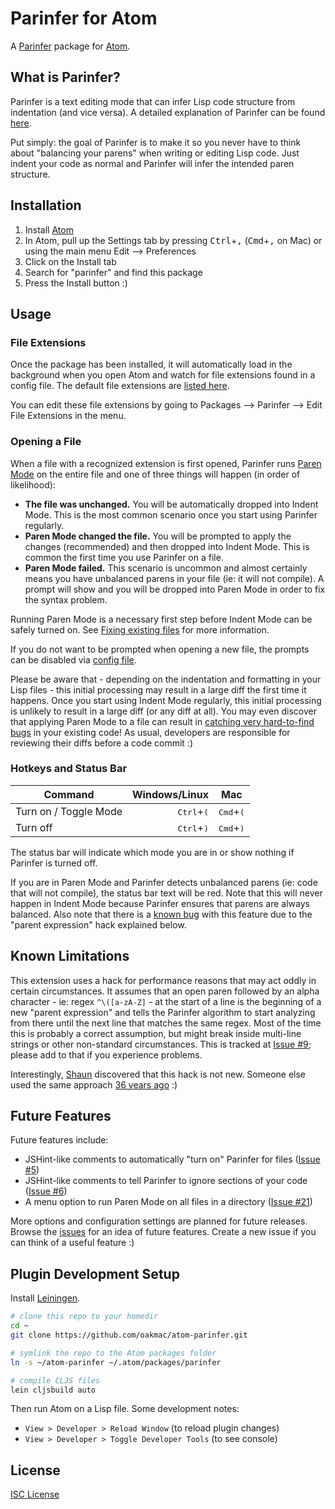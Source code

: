 # Parinfer for Atom

A [Parinfer] package for [Atom].

## What is Parinfer?

Parinfer is a text editing mode that can infer Lisp code structure from
indentation (and vice versa). A detailed explanation of Parinfer can be found
[here].

Put simply: the goal of Parinfer is to make it so you never have to think about
"balancing your parens" when writing or editing Lisp code. Just indent your code
as normal and Parinfer will infer the intended paren structure.

## Installation

1. Install [Atom]
1. In Atom, pull up the Settings tab by pressing <kbd>Ctrl</kbd>+<kbd>,</kbd>
   (<kbd>Cmd</kbd>+<kbd>,</kbd> on Mac) or using the main menu Edit -->
   Preferences
1. Click on the Install tab
1. Search for "parinfer" and find this package
1. Press the Install button :)

## Usage

### File Extensions

Once the package has been installed, it will automatically load in the
background when you open Atom and watch for file extensions found in a config
file. The default file extensions are [listed here].

You can edit these file extensions by going to Packages --> Parinfer --> Edit
File Extensions in the menu.

### Opening a File

When a file with a recognized extension is first opened, Parinfer runs [Paren
Mode] on the entire file and one of three things will happen (in order of
likelihood):

* **The file was unchanged.** You will be automatically dropped into Indent
  Mode. This is the most common scenario once you start using Parinfer
  regularly.
* **Paren Mode changed the file.** You will be prompted to apply the changes
  (recommended) and then dropped into Indent Mode. This is common the first time
  you use Parinfer on a file.
* **Paren Mode failed.** This scenario is uncommon and almost certainly means
  you have unbalanced parens in your file (ie: it will not compile). A prompt
  will show and you will be dropped into Paren Mode in order to fix the syntax
  problem.

Running Paren Mode is a necessary first step before Indent Mode can be safely
turned on. See [Fixing existing files] for more information.

If you do not want to be prompted when opening a new file, the prompts can be
disabled via [config file].

Please be aware that - depending on the indentation and formatting in your Lisp
files - this initial processing may result in a large diff the first time it
happens. Once you start using Indent Mode regularly, this initial processing is
unlikely to result in a large diff (or any diff at all). You may even discover
that applying Paren Mode to a file can result in [catching very hard-to-find
bugs] in your existing code! As usual, developers are responsible for reviewing
their diffs before a code commit :)

### Hotkeys and Status Bar

|  Command              | Windows/Linux                | Mac                         |
|-----------------------|-----------------------------:|-----------------------------|
| Turn on / Toggle Mode | <kbd>Ctrl</kbd>+<kbd>(</kbd> | <kbd>Cmd</kbd>+<kbd>(</kbd> |
| Turn off              | <kbd>Ctrl</kbd>+<kbd>)</kbd> | <kbd>Cmd</kbd>+<kbd>)</kbd> |

The status bar will indicate which mode you are in or show nothing if Parinfer
is turned off.

If you are in Paren Mode and Parinfer detects unbalanced parens (ie: code that
will not compile), the status bar text will be red. Note that this will never
happen in Indent Mode because Parinfer ensures that parens are always balanced.
Also note that there is a [known bug] with this feature due to the "parent
expression" hack explained below.

## Known Limitations

This extension uses a hack for performance reasons that may act oddly in certain
circumstances. It assumes that an open paren followed by an alpha character -
ie: regex `^\([a-zA-Z]` - at the start of a line is the beginning of a new
"parent expression" and tells the Parinfer algorithm to start analyzing from
there until the next line that matches the same regex. Most of the time this is
probably a correct assumption, but might break inside multi-line strings or
other non-standard circumstances. This is tracked at [Issue #9]; please add to
that if you experience problems.

Interestingly, [Shaun] discovered that this hack is not new. Someone else used
the same approach [36 years ago] :)

[Shaun]:https://github.com/shaunlebron/
[36 years ago]:images/zwei-top-level-expression-hack.png

## Future Features

Future features include:

* JSHint-like comments to automatically "turn on" Parinfer for files ([Issue #5](https://github.com/oakmac/atom-parinfer/issues/5))
* JSHint-like comments to tell Parinfer to ignore sections of your code ([Issue #6](https://github.com/oakmac/atom-parinfer/issues/6))
* A menu option to run Paren Mode on all files in a directory ([Issue #21](https://github.com/oakmac/atom-parinfer/issues/21))

More options and configuration settings are planned for future releases. Browse
the [issues] for an idea of future features. Create a new issue if you can think
of a useful feature :)

## Plugin Development Setup

Install [Leiningen].

```sh
# clone this repo to your homedir
cd ~
git clone https://github.com/oakmac/atom-parinfer.git

# symlink the repo to the Atom packages folder
ln -s ~/atom-parinfer ~/.atom/packages/parinfer

# compile CLJS files
lein cljsbuild auto
```

Then run Atom on a Lisp file.  Some development notes:

- `View > Developer > Reload Window` (to reload plugin changes)
- `View > Developer > Toggle Developer Tools` (to see console)

## License

[ISC License]

[here]:http://shaunlebron.github.io/parinfer/
[Parinfer]:http://shaunlebron.github.io/parinfer/
[Atom]:https://atom.io/
[listed here]:https://github.com/oakmac/atom-parinfer/blob/master/src-cljs/atom_parinfer/core.cljs#L67-L79
[issues]:https://github.com/oakmac/atom-parinfer/issues
[catching very hard-to-find bugs]:https://github.com/oakmac/atom-parinfer/commit/d4b49ec2636fd0530f3f2fbca9924db6c97d3a8f
[known bug]:https://github.com/oakmac/atom-parinfer/issues/32
[config file]:https://github.com/oakmac/atom-parinfer/issues/34#issuecomment-170146141
[Issue #9]:https://github.com/oakmac/atom-parinfer/issues/9
[Paren Mode]:http://shaunlebron.github.io/parinfer/#paren-mode
[Indent Mode]:http://shaunlebron.github.io/parinfer/#indent-mode
[Fixing existing files]:http://shaunlebron.github.io/parinfer/#fixing-existing-files
[Leiningen]:http://leiningen.org
[ISC License]:LICENSE.md
